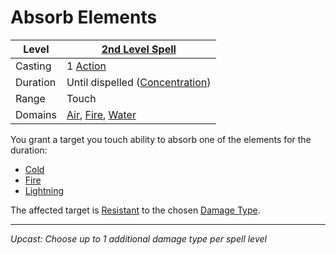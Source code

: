 # Absorb Elements

| Level    | [2nd Level Spell](2nd%20Level%20Spells.md)                                                                          |
| -------- | ------------------------------------------------------------------------------------------------------------------- |
| Casting  | 1 [Action](../../../../Game%20Procedures/Core%20Procedures/Action.md)                                               |
| Duration | Until dispelled ([Concentration](../../Concentration.md))                                                           |
| Range    | Touch                                                                                                               |
| Domains  | [Air](../../Spell%20Domains/Air.md), [Fire](../../Spell%20Domains/Fire.md), [Water](../../Spell%20Domains/Water.md) |

You grant a target you touch ability to absorb one of the elements for the duration:

- [Cold](../../../../Game%20Procedures/Combat/Damage/Damage%20Types/Cold.md)
- [Fire](../../../../Game%20Procedures/Combat/Damage/Damage%20Types/Fire.md)
- [Lightning](../../../../Game%20Procedures/Combat/Damage/Damage%20Types/Lightning.md)

The affected target is [Resistant](../../../../Game%20Procedures/Conditions/Resistant.md) to the chosen [Damage Type](../../../../Game%20Procedures/Combat/Damage/Damage%20Types/{Damage%20Types}.md).

---
*Upcast: Choose up to 1 additional damage type per spell level*
